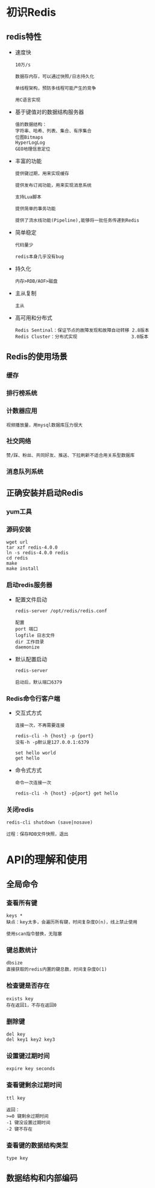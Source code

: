 # 初识Redis

## redis特性

- 速度快

  ```
  10万/s
  
  数据存内存，可以通过快照/日志持久化
  
  单线程架构，预防多线程可能产生的竞争
  
  用C语言实现
  ```

- 基于键值对的数据结构服务器

  ```
  值的数据结构：
  字符串、哈希、列表、集合、有序集合
  位图Bitmaps
  HyperLogLog
  GEO地理信息定位
  ```

- 丰富的功能

  ```
  提供键过期，用来实现缓存
  
  提供发布订阅功能，用来实现消息系统
  
  支持Lua脚本
  
  提供简单的事务功能
  
  提供了流水线功能(Pipeline),能够将一批任务传递到Redis
  ```

- 简单稳定

  ```
  代码量少
  
  redis本身几乎没有bug
  ```

- 持久化

  ```
  内存>RDB/AOF>磁盘
  ```

- 主从复制

  ```
  主从
  ```

- 高可用和分布式

  ```
  Redis Sentinal：保证节点的故障发现和故障自动转移 2.8版本
  Redis Cluster：分布式实现                    3.0版本
  ```

## Redis的使用场景

### 缓存

### 排行榜系统

### 计数器应用

```
视频播放量，用mysql数据库压力很大
```

### 社交网络

```
赞/踩、粉丝、共同好友、推送、下拉刷新不适合用关系型数据库
```

### 消息队列系统

## 正确安装并启动Redis

### yum工具

### 源码安装

```
wget url
tar xzf redis-4.0.0
ln -s redis-4.0.0 redis
cd redis
make
make install
```

### 启动redis服务器

- 配置文件启动

  ```
  redis-server /opt/redis/redis.conf
  
  配置
  port 端口
  logfile 日志文件
  dir 工作目录
  daemonize
  ```

- 默认配置启动

  ```
  redis-server
  
  启动后，默认端口6379
  ```

### Redis命令行客户端

- 交互式方式

  ```
  连接一次，不再需要连接
  
  redis-cli -h {host} -p {port}
  没有-h -p默认是127.0.0.1:6379
  
  set hello world
  get hello
  ```

- 命令式方式

  ```
  命令一次连接一次
  
  redis-cli -h {host} -p{port} get hello 
  ```

### 关闭redis

```
redis-cli shutdown (save|nosave)

过程：保存RDB文件快照，退出
```

# API的理解和使用

## 全局命令

### 查看所有键

```
keys * 
缺点：key太多，会遍历所有键，时间复杂度O(n)，线上禁止使用

使用scan指令替换，无阻塞
```

### 键总数统计

```
dbsize
直接获取的redis内置的键总数，时间复杂度O(1)
```

### 检查键是否存在

```
exists key
存在返回1，不存在返回0
```

### 删除键

```
del key
del key1 key2 key3
```

### 设置键过期时间

```
expire key seconds
```

### 查看键剩余过期时间

```
ttl key

返回：
>=0 键剩余过期时间
-1 键没设置过期时间
-2 键不存在
```

### 查看键的数据结构类型

```
type key
```

## 数据结构和内部编码